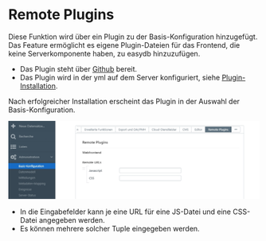 # Remote Plugins

Diese Funktion wird über ein Plugin zu der Basis-Konfiguration hinzugefügt. Das Feature ermöglicht es eigene Plugin-Dateien für das Frontend, die keine Serverkomponente haben, zu easydb hinzuzufügen.

* Das Plugin steht über [Github](https://github.com/programmfabrik/easydb-remote-plugin) bereit.
* Das Plugin wird in der yml auf dem Server konfiguriert, siehe [Plugin-Installation](../../sysadmin/plugin/plugin.html).

Nach erfolgreicher Installation erscheint das Plugin in der Auswahl der Basis-Konfiguration.  

![](remote_plugin.jpg)

* In die Eingabefelder kann je eine URL für eine JS-Datei und eine CSS-Datei angegeben werden.
* Es können mehrere solcher Tuple eingegeben werden.

